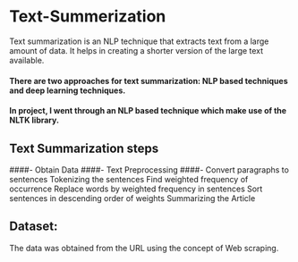 # **Text-Summerization**

Text summarization is an NLP technique that extracts text from a large amount of data. It helps in creating a shorter version of the large text available.

#### **There are two approaches for text summarization: NLP based techniques and deep learning techniques.**
#### **In project, I went through an NLP based technique which make use of the NLTK library.**

## **Text Summarization steps**
####- Obtain Data
####- Text Preprocessing
####- Convert paragraphs to sentences
Tokenizing the sentences
Find weighted frequency of occurrence
Replace words by weighted frequency in sentences
Sort sentences in descending order of weights
Summarizing the Article

## **Dataset:**
The data was obtained from the URL using the concept of Web scraping. 
